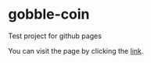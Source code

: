 # gobble-coin
Test project for github pages

You can visit the page by clicking the [link](https://baddabudda.github.io/gobble-coin/).
